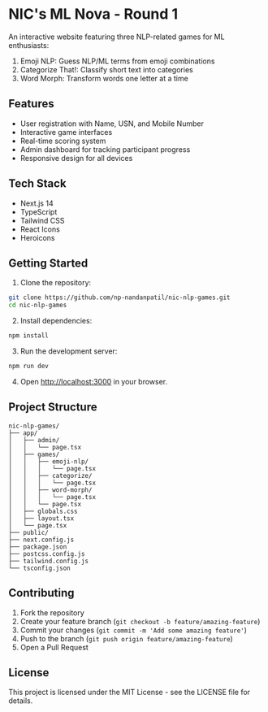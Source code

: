 # NIC's ML Nova - Round 1

An interactive website featuring three NLP-related games for ML enthusiasts:
1. Emoji NLP: Guess NLP/ML terms from emoji combinations
2. Categorize That!: Classify short text into categories
3. Word Morph: Transform words one letter at a time

## Features

- User registration with Name, USN, and Mobile Number
- Interactive game interfaces
- Real-time scoring system
- Admin dashboard for tracking participant progress
- Responsive design for all devices

## Tech Stack

- Next.js 14
- TypeScript
- Tailwind CSS
- React Icons
- Heroicons

## Getting Started

1. Clone the repository:
```bash
git clone https://github.com/np-nandanpatil/nic-nlp-games.git
cd nic-nlp-games
```

2. Install dependencies:
```bash
npm install
```

3. Run the development server:
```bash
npm run dev
```

4. Open [http://localhost:3000](http://localhost:3000) in your browser.


## Project Structure

```
nic-nlp-games/
├── app/
│   ├── admin/
│   │   └── page.tsx
│   ├── games/
│   │   ├── emoji-nlp/
│   │   │   └── page.tsx
│   │   ├── categorize/
│   │   │   └── page.tsx
│   │   ├── word-morph/
│   │   │   └── page.tsx
│   │   └── page.tsx
│   ├── globals.css
│   ├── layout.tsx
│   └── page.tsx
├── public/
├── next.config.js
├── package.json
├── postcss.config.js
├── tailwind.config.js
└── tsconfig.json
```

## Contributing

1. Fork the repository
2. Create your feature branch (`git checkout -b feature/amazing-feature`)
3. Commit your changes (`git commit -m 'Add some amazing feature'`)
4. Push to the branch (`git push origin feature/amazing-feature`)
5. Open a Pull Request

## License

This project is licensed under the MIT License - see the LICENSE file for details. 
